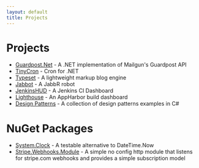 ```yaml
---
layout: default
title: Projects
---
```

Projects
===  
* [Guardpost.Net](https://github.com/rbwestmoreland/Guardpost.Net) - A .NET implementation of Mailgun's Guardpost API  
* [TinyCron](https://github.com/rbwestmoreland/TinyCron) - Cron for .NET  
* [Typeset](https://github.com/typeset/typeset) - A lightweight markup blog engine  
* [Jabbot](https://github.com/rbwestmoreland/Jabbot) - A JabbR robot  
* [JenkinsHUD](https://github.com/rbwestmoreland/JenkinsHUD) - A Jenkins CI Dashboard  
* [Lighthouse](https://github.com/rbwestmoreland/lighthouse) - An AppHarbor build dashboard  
* [Design Patterns](/design-patterns) - A collection of design patterns examples in C#  

NuGet Packages
===
* [System.Clock](http://nuget.org/packages/System.Clock) - A testable alternative to DateTime.Now  
* [Stripe.Webhooks.Module](http://nuget.org/packages/Stripe.Webhooks.Module) - A simple no config http module that listens for stripe.com webhooks and provides a simple subscription model    
